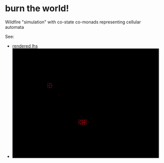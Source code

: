 # burn the world!

Wildfire "simulation" with co-state co-monads representing cellular automata

See:
 * [rendered lhs](burn.pdf)
 * [![burn.gif](burn.gif)](burn.mkv)
